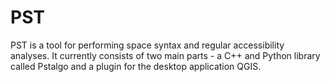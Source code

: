 # PST
PST is a tool for performing space syntax and regular accessibility analyses. It currently consists of two main parts - a C++ and Python library called Pstalgo and a plugin for the desktop application QGIS.
